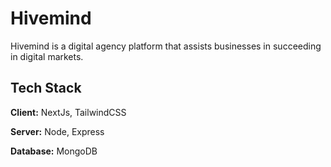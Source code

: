 
# Hivemind

Hivemind is a digital agency platform that assists businesses in succeeding in digital markets.


## Tech Stack

**Client:** NextJs, TailwindCSS

**Server:** Node, Express

**Database:** MongoDB

